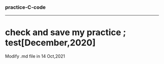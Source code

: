 ### practice-C-code
---
check and save my practice ; test[December,2020]
==








Modify .md file in 14 Oct,2021
